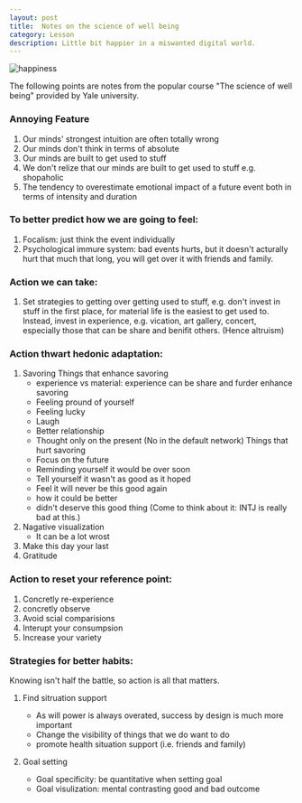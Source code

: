 ```yaml
---
layout: post
title:  Notes on the science of well being
category: Lesson 
description: Little bit happier in a miswanted digital world.
---
```


![happiness](https://images.unsplash.com/photo-1459369510627-9efbee1e6051)

The following points are notes from the popular course "The science of well being" provided by Yale university.
### Annoying Feature

1. Our minds' strongest intuition are often totally wrong
2. Our minds don't think in terms of absolute
3. Our minds are built to get used to stuff
4. We don't relize that our minds are built to get used to stuff e.g. shopaholic
5. The tendency to overestimate emotional impact of a future event both in terms of intensity and duration
   
### To better predict how we are going to feel:

1. Focalism: just think the event individually
2. Psychological immure system: bad events hurts, but it doesn't acturally hurt that much that long, you will get over it with friends and family.

### Action we can take:

1. Set strategies to getting over getting used to stuff, e.g. don't invest in stuff in the first place, for material life is the easiest to get used to. Instead, invest in experience, e.g. vication, art gallery, concert, especially those that can be share and benifit others. (Hence altruism)

### Action thwart hedonic adaptation:

1. Savoring
	Things that enhance savoring
	- experience vs material: experience can be share and furder enhance savoring
	- Feeling pround of yourself
	- Feeling lucky
	- Laugh
	- Better relationship
	- Thought only on the present (No in the default network)
	Things that hurt savoring
	- Focus on the future
	- Reminding yourself it would be over soon
	- Tell yourself it  wasn't as good as it hoped
	- Feel it will never be this good again
	- how it could be better
	- didn't deserve this good thing
	(Come to think about it: INTJ is really bad at this.)
2. Nagative visualization
	- It can be a lot wrost
3. Make this day your last
4. Gratitude

### Action to reset your reference point:

1. Concretly re-experience
2. concretly observe
3. Avoid scial comparisions
4. Interupt your consumpsion
5. Increase your variety

### Strategies for better habits:

Knowing isn't half the battle, so action is all that matters.

1. Find sitruation support
   - As will power is always overated, success by design is much more important
   - Change the visibility of things that we do want to do
   - promote health situation support (i.e. friends and family)

2. Goal setting
	- Goal specificity: be quantitative when setting goal
	- Goal visulization: mental contrasting good and bad outcome
